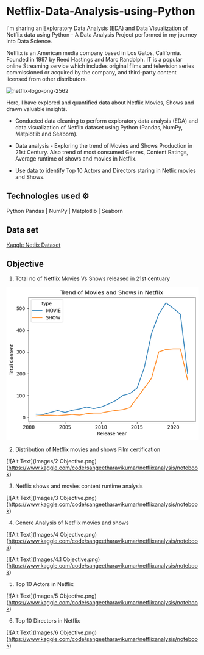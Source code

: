 # Netflix-Data-Analysis-using-Python

I'm sharing an Exploratory Data Analysis (EDA) and Data Visualization of Netflix data using Python - A Data Analysis Project performed in my journey into Data Science.

Netflix is an American media company based in Los Gatos, California. Founded in 1997 by Reed Hastings and Marc Randolph. IT is a popular online Streaming service which includes original films and television series commissioned or acquired by the company, and third-party content licensed from other distributors. 

![netflix-logo-png-2562](https://user-images.githubusercontent.com/125726682/228943665-3279385b-e53c-4261-aa26-2a8df2ac0020.png)

Here, l have explored and quantified data about Netflix Movies, Shows and drawn valuable insights.

* Conducted data cleaning to perform exploratory data analysis (EDA) and data visualization of Netflix dataset using Python (Pandas, NumPy, Matplotlib and Seaborn).

* Data analysis - Exploring the trend of Movies and Shows Production in 21st Century. Also trend of most consumed Genres, Content Ratings, Average runtime of shows and movies in Netflix.

* Use data to identify Top 10 Actors and Directors staring in Netlix movies and Shows.

## Technologies used ⚙️

  Python
  Pandas | NumPy | Matplotlib | Seaborn
  
## Data set

[Kaggle Netlix Dataset](https://www.kaggle.com/datasets/victorsoeiro/netflix-tv-shows-and-movies)

## Objective

1. Total no of Netflix Movies Vs Shows released in 21st centuary

[![Alt Text](1.png)](https://www.kaggle.com/code/sangeetharavikumar/netflixanalysis/notebook)

2. Distribution of Netflix movies and shows Film certification 

[![Alt Text](Images/2 Objective.png)(https://www.kaggle.com/code/sangeetharavikumar/netflixanalysis/notebook)

3. Netflix shows and movies content runtime analysis

[![Alt Text](Images/3 Objective.png)(https://www.kaggle.com/code/sangeetharavikumar/netflixanalysis/notebook)

4. Genere Analysis of Netflix movies and shows

[![Alt Text](Images/4 Objective.png)(https://www.kaggle.com/code/sangeetharavikumar/netflixanalysis/notebook)

[![Alt Text](Images/4.1 Objective.png)(https://www.kaggle.com/code/sangeetharavikumar/netflixanalysis/notebook)

5. Top 10 Actors in Netflix

[![Alt Text](Images/5 Objective.png)(https://www.kaggle.com/code/sangeetharavikumar/netflixanalysis/notebook)

6. Top 10 Directors in Netflix

[![Alt Text](Images/6 Objective.png)(https://www.kaggle.com/code/sangeetharavikumar/netflixanalysis/notebook)
